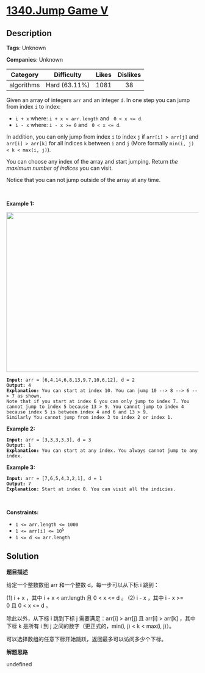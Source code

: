 # [1340.Jump Game V](https://leetcode.com/problems/jump-game-v/description/)

## Description

**Tags**: Unknown

**Companies**: Unknown

| Category | Difficulty | Likes | Dislikes |
| :------: | :--------: | :---: | :------: |
| algorithms | Hard (63.11%) | 1081 | 38 |

<p>Given an array of&nbsp;integers <code>arr</code> and an integer <code>d</code>. In one step you can jump from index <code>i</code> to index:</p>
<ul>
  <li><code>i + x</code> where:&nbsp;<code>i + x &lt; arr.length</code> and <code> 0 &lt;&nbsp;x &lt;= d</code>.</li>
  <li><code>i - x</code> where:&nbsp;<code>i - x &gt;= 0</code> and <code> 0 &lt;&nbsp;x &lt;= d</code>.</li>
</ul>
<p>In addition, you can only jump from index <code>i</code> to index <code>j</code>&nbsp;if <code>arr[i] &gt; arr[j]</code> and <code>arr[i] &gt; arr[k]</code> for all indices <code>k</code> between <code>i</code> and <code>j</code> (More formally <code>min(i,&nbsp;j) &lt; k &lt; max(i, j)</code>).</p>
<p>You can choose any index of the array and start jumping. Return <em>the maximum number of indices</em>&nbsp;you can visit.</p>
<p>Notice that you can not jump outside of the array at any time.</p>
<p>&nbsp;</p>
<p><strong class="example">Example 1:</strong></p>
<img alt="" src="https://assets.leetcode.com/uploads/2020/01/23/meta-chart.jpeg" style="width: 633px; height: 419px;" />
<pre><code><strong>Input:</strong> arr = [6,4,14,6,8,13,9,7,10,6,12], d = 2
<strong>Output:</strong> 4
<strong>Explanation:</strong> You can start at index 10. You can jump 10 --&gt; 8 --&gt; 6 --&gt; 7 as shown.
Note that if you start at index 6 you can only jump to index 7. You cannot jump to index 5 because 13 &gt; 9. You cannot jump to index 4 because index 5 is between index 4 and 6 and 13 &gt; 9.
Similarly You cannot jump from index 3 to index 2 or index 1.</code></pre>
<p><strong class="example">Example 2:</strong></p>
<pre><code><strong>Input:</strong> arr = [3,3,3,3,3], d = 3
<strong>Output:</strong> 1
<strong>Explanation:</strong> You can start at any index. You always cannot jump to any index.</code></pre>
<p><strong class="example">Example 3:</strong></p>
<pre><code><strong>Input:</strong> arr = [7,6,5,4,3,2,1], d = 1
<strong>Output:</strong> 7
<strong>Explanation:</strong> Start at index 0. You can visit all the indicies. </code></pre>
<p>&nbsp;</p>
<p><strong>Constraints:</strong></p>
<ul>
  <li><code>1 &lt;= arr.length &lt;= 1000</code></li>
  <li><code>1 &lt;= arr[i] &lt;= 10<sup>5</sup></code></li>
  <li><code>1 &lt;= d &lt;= arr.length</code></li>
</ul>

## Solution

**题目描述**

给定一个整数数组 arr 和一个整数 d。每一步可以从下标 i 跳到：

(1) i + x ，其中 i + x < arr.length 且 0 < x <= d 。
(2) i - x ，其中 i - x >= 0 且 0 < x <= d 。

除此以外，从下标 i 跳到下标 j 需要满足：arr[i] > arr[j] 且 arr[i] > arr[k] ，其中下标 k 是所有 i 到 j 之间的数字（更正式的，min(i, j) < k < max(i, j)）。

可以选择数组的任意下标开始跳跃，返回最多可以访问多少个下标。

**解题思路**

undefined

